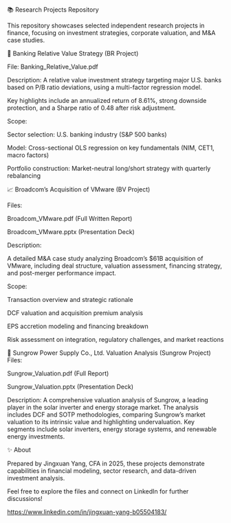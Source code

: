 📚 Research Projects Repository

This repository showcases selected independent research projects in finance, focusing on investment strategies, corporate valuation, and M&A case studies.


🏦 Banking Relative Value Strategy (BR Project)

File: Banking_Relative_Value.pdf

Description:
A relative value investment strategy targeting major U.S. banks based on P/B ratio deviations, using a multi-factor regression model.

Key highlights include an annualized return of 8.61%, strong downside protection, and a Sharpe ratio of 0.48 after risk adjustment.

Scope:

Sector selection: U.S. banking industry (S&P 500 banks)

Model: Cross-sectional OLS regression on key fundamentals (NIM, CET1, macro factors)

Portfolio construction: Market-neutral long/short strategy with quarterly rebalancing


📈 Broadcom’s Acquisition of VMware (BV Project)

Files:

Broadcom_VMware.pdf (Full Written Report)

Broadcom_VMware.pptx (Presentation Deck)

Description:

A detailed M&A case study analyzing Broadcom’s $61B acquisition of VMware, including deal structure, valuation assessment, financing strategy, and post-merger performance impact.

Scope:

Transaction overview and strategic rationale

DCF valuation and acquisition premium analysis

EPS accretion modeling and financing breakdown

Risk assessment on integration, regulatory challenges, and market reactions

🔋 Sungrow Power Supply Co., Ltd. Valuation Analysis (Sungrow Project)
Files:

Sungrow_Valuation.pdf (Full Report)

Sungrow_Valuation.pptx (Presentation Deck)

Description: A comprehensive valuation analysis of Sungrow, a leading player in the solar inverter and energy storage market. The analysis includes DCF and SOTP methodologies, comparing Sungrow’s market valuation to its intrinsic value and highlighting undervaluation. Key segments include solar inverters, energy storage systems, and renewable energy investments.

✨ About

Prepared by Jingxuan Yang, CFA in 2025, these projects demonstrate capabilities in financial modeling, sector research, and data-driven investment analysis.

Feel free to explore the files and connect on LinkedIn for further discussions!

https://www.linkedin.com/in/jingxuan-yang-b05504183/
